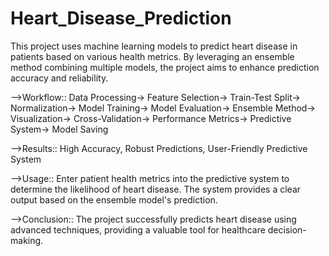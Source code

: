 # Heart_Disease_Prediction
This project uses machine learning models to predict heart disease in patients based on various health metrics. By leveraging an ensemble method combining multiple models, the project aims to enhance prediction accuracy and reliability.

-->Workflow:: Data Processing-> Feature Selection-> Train-Test Split-> Normalization-> Model Training-> Model Evaluation-> Ensemble Method-> Visualization-> Cross-Validation-> Performance Metrics-> Predictive System-> Model Saving

-->Results:: High Accuracy, Robust Predictions, User-Friendly Predictive System

-->Usage:: Enter patient health metrics into the predictive system to determine the likelihood of heart disease. The system provides a clear output based on the ensemble model's prediction.

-->Conclusion:: The project successfully predicts heart disease using advanced techniques, providing a valuable tool for healthcare decision-making.
